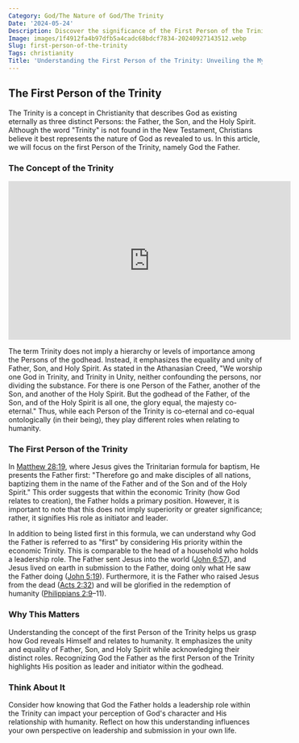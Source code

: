 ```yaml
---
Category: God/The Nature of God/The Trinity
Date: '2024-05-24'
Description: Discover the significance of the First Person of the Trinity in Christian theology. Explore the role and attributes of this divine figure in shaping beliefs and practices.
Image: images/1f4912fa4b97dfb5a4cadc68bdcf7834-20240927143512.webp
Slug: first-person-of-the-trinity
Tags: christianity
Title: 'Understanding the First Person of the Trinity: Unveiling the Mystery of God''s Triune Nature'
---
```


## The First Person of the Trinity

The Trinity is a concept in Christianity that describes God as existing eternally as three distinct Persons: the Father, the Son, and the Holy Spirit. Although the word "Trinity" is not found in the New Testament, Christians believe it best represents the nature of God as revealed to us. In this article, we will focus on the first Person of the Trinity, namely God the Father.

### The Concept of the Trinity


<iframe width="560" height="315" src="https://www.youtube.com/embed/e2YZ0WweRQM" frameborder="0" allow="autoplay; encrypted-media" allowfullscreen></iframe>


The term Trinity does not imply a hierarchy or levels of importance among the Persons of the godhead. Instead, it emphasizes the equality and unity of Father, Son, and Holy Spirit. As stated in the Athanasian Creed, "We worship one God in Trinity, and Trinity in Unity, neither confounding the persons, nor dividing the substance. For there is one Person of the Father, another of the Son, and another of the Holy Spirit. But the godhead of the Father, of the Son, and of the Holy Spirit is all one, the glory equal, the majesty co-eternal." Thus, while each Person of the Trinity is co-eternal and co-equal ontologically (in their being), they play different roles when relating to humanity.

### The First Person of the Trinity

In [Matthew 28:19](https://www.bibleref.com/Matthew/28/Matthew-28-19.html), where Jesus gives the Trinitarian formula for baptism, He presents the Father first: "Therefore go and make disciples of all nations, baptizing them in the name of the Father and of the Son and of the Holy Spirit." This order suggests that within the economic Trinity (how God relates to creation), the Father holds a primary position. However, it is important to note that this does not imply superiority or greater significance; rather, it signifies His role as initiator and leader.

In addition to being listed first in this formula, we can understand why God the Father is referred to as "first" by considering His priority within the economic Trinity. This is comparable to the head of a household who holds a leadership role. The Father sent Jesus into the world ([John 6:57](https://www.bibleref.com/John/6/John-6-57.html)), and Jesus lived on earth in submission to the Father, doing only what He saw the Father doing ([John 5:19](https://www.bibleref.com/John/5/John-5-19.html)). Furthermore, it is the Father who raised Jesus from the dead ([Acts 2:32](https://www.bibleref.com/Acts/2/Acts-2-32.html)) and will be glorified in the redemption of humanity ([Philippians 2:9](https://www.bibleref.com/Philippians/2/Philippians-2-9.html)–11).

### Why This Matters

Understanding the concept of the first Person of the Trinity helps us grasp how God reveals Himself and relates to humanity. It emphasizes the unity and equality of Father, Son, and Holy Spirit while acknowledging their distinct roles. Recognizing God the Father as the first Person of the Trinity highlights His position as leader and initiator within the godhead.

### Think About It

Consider how knowing that God the Father holds a leadership role within the Trinity can impact your perception of God's character and His relationship with humanity. Reflect on how this understanding influences your own perspective on leadership and submission in your own life.